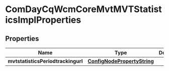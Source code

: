 
# ComDayCqWcmCoreMvtMVTStatisticsImplProperties

## Properties
Name | Type | Description | Notes
------------ | ------------- | ------------- | -------------
**mvtstatisticsPeriodtrackingurl** | [**ConfigNodePropertyString**](ConfigNodePropertyString.md) |  |  [optional]



